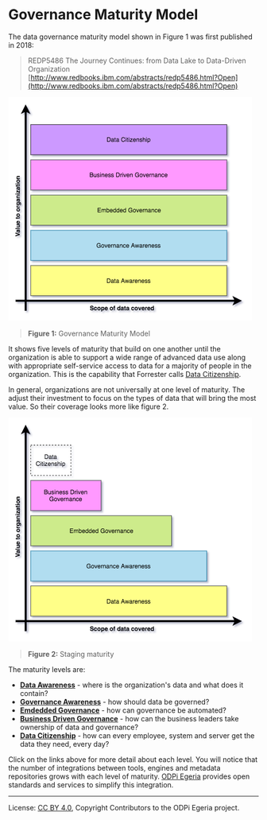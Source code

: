 <!-- SPDX-License-Identifier: CC-BY-4.0 -->
<!-- Copyright Contributors to the ODPi Egeria project. -->

# Governance Maturity Model

The data governance maturity model shown in Figure 1 was first published in 2018:

> REDP5486 The Journey Continues: from Data Lake to Data-Driven Organization
> [http://www.redbooks.ibm.com/abstracts/redp5486.html?Open](http://www.redbooks.ibm.com/abstracts/redp5486.html?Open)

![Figure 1](governance-maturity-model-Governance-Maturity-Model.png)
> **Figure 1:** Governance Maturity Model

It shows five levels of maturity that build on one another until the organization is able to support
a wide range of advanced data use along with appropriate self-service
access to data for a majority of people in the organization.
This is the capability that Forrester calls 
[Data Citizenship](https://www.forrester.com/webinar/Data+Governance+20+The+Journey+Toward+Data+Citizenship/-/E-WEB21683).

In general, organizations are not universally at one level of maturity.
The adjust their investment to focus on the types of data that will bring the most value.  So their coverage
looks more like figure 2.

![Figure 2](governance-maturity-model-Governance-Maturity-Model-Progress.png)
> **Figure 2:** Staging maturity

The maturity levels are:

* **[Data Awareness](Data-Awareness.md)** - where is the organization's data and what does it contain?
* **[Governance Awareness](Governance-Awareness.md)** - how should data be governed?
* **[Emdedded Governance](Embedded-Governance.md)** - how can governance be automated?
* **[Business Driven Governance](Business-Driven-Governance.md)** - how can the business leaders take ownership of data and governance?
* **[Data Citizenship](Data-Citizenship.md)** - how can every employee, system and server get the data they need, every day?

Click on the links above for more detail about each level.
You will notice that the number of integrations between tools,
engines and metadata repositories grows with each level of maturity.
[ODPi Egeria](https://egeria.odpi.org/)
provides open standards and services to simplify this integration.

----
License: [CC BY 4.0](https://creativecommons.org/licenses/by/4.0/),
Copyright Contributors to the ODPi Egeria project.

